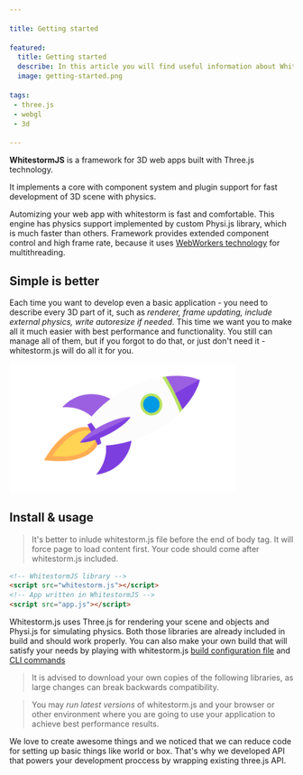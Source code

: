 ```yaml
---

title: Getting started

featured:
  title: Getting started
  describe: In this article you will find useful information about WhitestormJS framework and it's usage.
  image: getting-started.png

tags:
 - three.js
 - webgl
 - 3d

---
```


**WhitestormJS** is a framework for 3D web apps built with Three.js technology.

It implements a core with component system and plugin support for fast development of 3D scene with physics.

Automizing your web app with whitestorm is fast and comfortable. This engine has physics support implemented by custom Physi.js library, which is much faster than others. Framework provides extended component control and high frame rate, because it uses [WebWorkers technology](https://developer.mozilla.org/en-US/docs/Web/API/Web_Workers_API/Using_web_workers) for multithreading.


## Simple is better

Each time you want to develop even a basic application - you need to describe every 3D part of it, such as _renderer, frame updating, include external physics, write autoresize if needed_. This time we want you to make all it much easier with best performance and functionality. You still can manage all of them, but if you forgot to do that, or just don't need it - whitestorm.js will do all it for you.

<div class="midimg">
  <img src="../../images/docs/getting-started.png" width="400" />
</div>

## Install & usage

> It's better to inlude whitestorm.js file before the end of body tag. It will force page to load content first. Your code should come after whitestorm.js included.

```html
<!-- WhitestormJS library -->
<script src="whitestorm.js"></script>
<!-- App written in WhitestormJS -->
<script src="app.js"></script>
```

Whitestorm.js uses Three.js for rendering your scene and objects and Physi.js for simulating physics. Both those libraries are already included in build and should work properly. You can also make your own build that will satisfy your needs by playing with whitestorm.js [build configuration file](https://github.com/WhitestormJS/whitestorm.js/blob/master/webpack.config.babel.js) and [CLI commands](https://github.com/WhitestormJS/whitestorm.js/blob/master/.github/CONTRIBUTING.md#cli)

> It is advised to download your own copies of the following libraries, as large changes can break backwards compatibility.

> You may _run latest versions_ of whitestorm.js and your browser or other environment where you are going to use your application to achieve best performance results.

We love to create awesome things and we noticed that we can reduce code for setting up basic things like world or box. That's why we developed API that powers your development proccess by wrapping existing three.js API.

